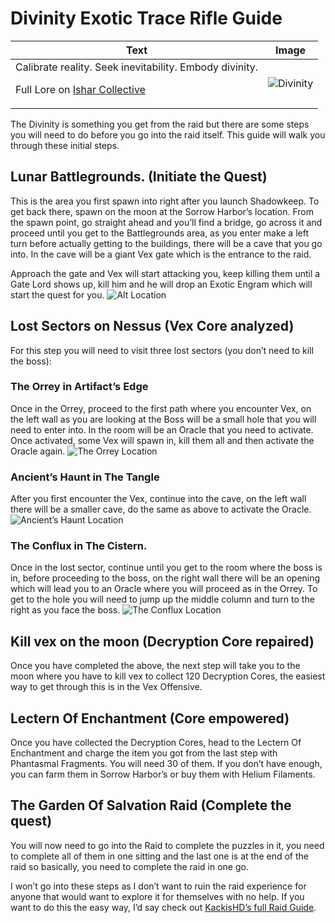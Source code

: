 # Divinity Exotic Trace Rifle Guide
Text | Image
-----|-------
Calibrate reality. Seek inevitability. Embody divinity.<p>Full Lore on [Ishar Collective](https://www.ishtar-collective.net/entries/divinity) |![Divinity](https://www.bungie.net/common/destiny2_content/icons/9fca585b5cc85e25f99d4cc9bee58db5.jpg)

The Divinity is something you get from the raid but there are some steps you will need to do before you go into the raid itself. This guide will walk you through these initial steps.

## Lunar Battlegrounds. (Initiate the Quest)

This is the area you first spawn into right after you launch Shadowkeep. To get back there, spawn on the moon at the Sorrow Harbor’s location. From the spawn point, go straight ahead and you’ll find a bridge, go across it and proceed until you get to the Battlegrounds area, as you enter make a left turn before actually getting to the buildings, there will be a cave that you go into. In the cave will be a giant Vex gate which is the entrance to the raid.

Approach the gate and Vex will start attacking you, keep killing them until a Gate Lord shows up, kill him and he will drop an Exotic Engram which will start the quest for you.
![Alt Location](https://ras117mike.github.io/Destiny2/images/LunarBattlegrounds.png)

## Lost Sectors on Nessus (Vex Core analyzed)

For this step you will need to visit three lost sectors (you don’t need to kill the boss):

### The Orrey in Artifact’s Edge

Once in the Orrey, proceed to the first path where you encounter Vex, on the left wall as you are looking at the Boss will be a small hole that you will need to enter into. In the room will be an Oracle that you need to activate. Once activated, some Vex will spawn in, kill them all and then activate the Oracle again.
![The Orrey Location](https://ras117mike.github.io/Destiny2/images/TheOrrey.png)

### Ancient’s Haunt in The Tangle

After you first encounter the Vex, continue into the cave, on the left wall there will be a smaller cave, do the same as above to activate the Oracle.
![Ancient’s Haunt Location](https://ras117mike.github.io/Destiny2/images/AncientsHaunt.png)

### The Conflux in The Cistern.

Once in the lost sector, continue until you get to the room where the boss is in, before proceeding to the boss, on the right wall there will be an opening which will lead you to an Oracle where you will proceed as in the Orrey. To get to the hole you will need to jump up the middle column and turn to the right as you face the boss.
![The Conflux Location](https://ras117mike.github.io/Destiny2/images/TheConflux.png)

## Kill vex on the moon (Decryption Core repaired)

Once you have completed the above, the next step will take you to the moon where you have to kill vex to collect 120 Decryption Cores, the easiest way to get through this is in the Vex Offensive.

## Lectern Of Enchantment (Core empowered)

Once you have collected the Decryption Cores, head to the Lectern Of Enchantment and charge the item you got from the last step with Phantasmal Fragments. You will need 30 of them. If you don’t have enough, you can farm them in Sorrow Harbor’s or buy them with Helium Filaments.

## The Garden Of Salvation Raid (Complete the quest)

You will now need to go into the Raid to complete the puzzles in it, you need to complete all of them in one sitting and the last one is at the end of the raid so basically, you need to complete the raid in one go.

I won’t go into these steps as I don’t want to ruin the raid experience for anyone that would want to explore it for themselves with no help. If you want to do this the easy way, I’d say check out [KackisHD’s full Raid Guide](https://youtu.be/froVY9nlLCc).
